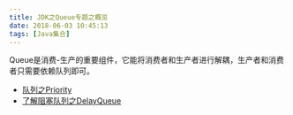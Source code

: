 ```yaml
---
title: JDK之Queue专题之概览
date: 2018-06-03 10:45:13
tags: [Java集合]
---
```


Queue是消费-生产的重要组件，它能将消费者和生产者进行解耦，生产者和消费者只需要依赖队列即可。

* [队列之Priority](./队列之PriorityQueue.md)
* [了解阻塞队列之DelayQueue](./了解阻塞队列之DelayQueue.md)